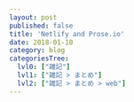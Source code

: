 ```yaml
---
layout: post
published: false
title: 'Netlify and Prose.io'
date: 2018-01-10
category: blog
categoriesTree:
  lvl0: ["雑記"]
  lvl1: ["雑記 > まとめ"]
  lvl2: ["雑記 > まとめ > web"]
---
```

